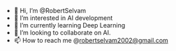 - 👋 Hi, I’m @RobertSelvam
- 👀 I’m interested in AI development 
- 🌱 I’m currently learning Deep Learning
- 💞️ I’m looking to collaborate on AI.
- 📫 How to reach me @robertselvam2002@gmail.com

<!---
RobertSelvam/RobertSelvam is a ✨ special ✨ repository because its `README.md` (this file) appears on your GitHub profile.
You can click the Preview link to take a look at your changes.
--->

